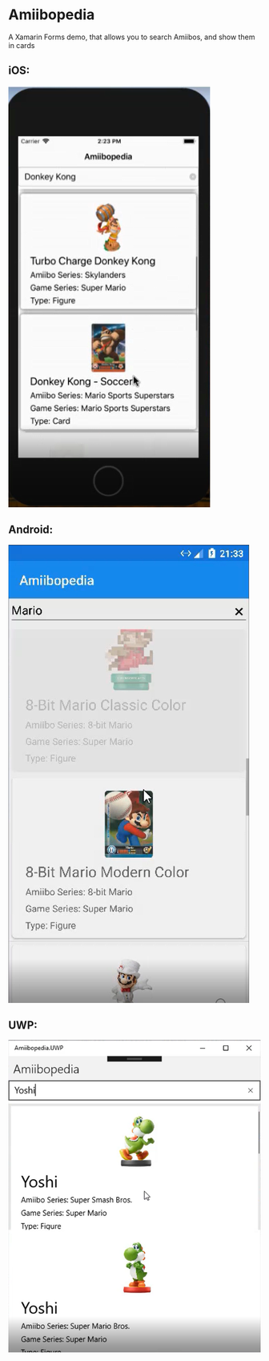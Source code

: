 # Amiibopedia
A Xamarin Forms demo, that allows you to search Amiibos, and show them in cards

## iOS:
![Screenshot](images/ApplicationFrameHost_2018-08-25_18-55-50.png)

## Android:
![Screenshot](images/explorer_2018-08-25_18-55-15.png)

## UWP:
![Screenshot](images/ApplicationFrameHost_2018-08-25_18-56-23.png)
